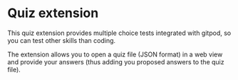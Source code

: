 # Quiz extension

This quiz extension provides multiple choice tests integrated with gitpod, so you can test other skills than coding.

The extension allows you to open a quiz file (JSON format) in a web view and provide your answers (thus adding you proposed answers to the quiz file).
